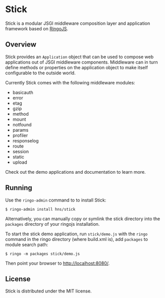 # Stick

Stick is a modular JSGI middleware composition layer and application framework
based on [RingoJS](http://ringojs.org/).

## Overview

Stick provides an `Application` object that can be used to compose web
applications out of JSGI middleware components. Middleware can in turn
define methods or properties on the application object to make itself
configurable to the outside world.

Currently Stick comes with the following middleware modules:

 * basicauth
 * error
 * etag
 * gzip
 * method
 * mount
 * notfound
 * params
 * profiler
 * responselog
 * route
 * session
 * static
 * upload

 Check out the demo applications and documentation to learn more.

## Running

Use the `ringo-admin` command to to install Stick:

    $ ringo-admin install hns/stick

Alternatively, you can manually copy or symlink the stick directory into
the `packages` directory of your ringojs installation.

To start the stick demo application, run `stick/demo.js` with the `ringo` command
in the ringo directory (where build.xml is), add `packages` to module search path:

    $ ringo -m packages stick/demo.js

Then point your browser to <http://localhost:8080/>.

## License

Stick is distributed under the MIT license.
